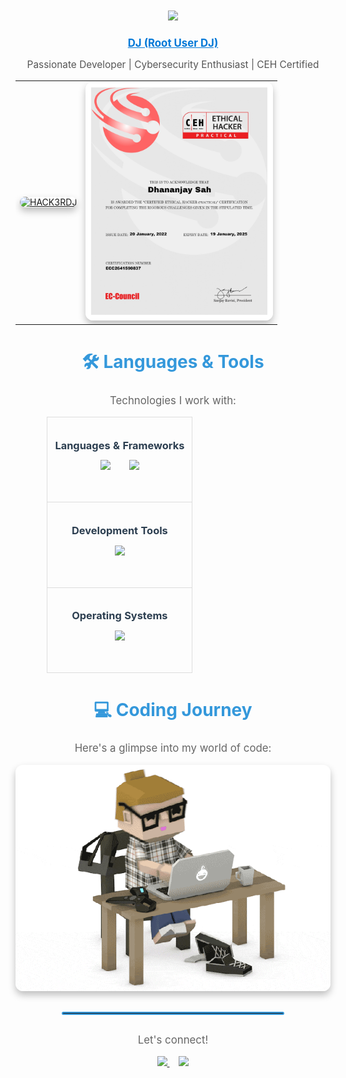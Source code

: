 <div align="center">
  <h1>
    <a href="https://github.com/rootuserdj">
      <img src="https://readme-typing-svg.demolab.com?font=Fira+Code&weight=600&size=28&pause=1000&color=26B13A&center=true&vCenter=true&random=false&width=700&lines=Hello,+World!+I'm+DJ+(Root+User+DJ)" />
    </a>
  </h1>

  <p>
    <a href="https://github.com/rootuserdj" style="font-weight: bold; color: #0078d7; font-size: 1.2em;">DJ (Root User DJ)</a>
  </p>

  <p style="font-size: 1.1em; color: #555;">
    Passionate Developer | Cybersecurity Enthusiast | CEH Certified
  </p>

  <table style="border: none; margin-left: auto; margin-right: auto;">
    <tr>
      <td style="border: none;">
        <a href="https://github.com/rootuserdj">
          <img src="https://github.com/rootuserdj/rootuserdj/blob/master/15667.gif" alt="HACK3RDJ" width="300" style="border-radius: 12px; box-shadow: 0 6px 12px rgba(0, 0, 0, 0.25); transition: transform 0.2s ease-in-out;" onmouseover="this.style.transform='scale(1.05)'" onmouseout="this.style.transform='scale(1)'" />
        </a>
      </td>
      <td style="border: none;">
        <a href="https://github.com/rootuserdj">
          <img src="https://github.com/rootuserdj/rootuserdj/blob/master/ceh.jpg" alt="CEH Certified" width="300" style="border-radius: 12px; box-shadow: 0 6px 12px rgba(0, 0, 0, 0.25); transition: transform 0.2s ease-in-out;" onmouseover="this.style.transform='scale(1.05)'" onmouseout="this.style.transform='scale(1)'" />
        </a>
      </td>
    </tr>
  </table>

  <h2 style="color: #3498db; font-size: 2em; font-weight: bold;">🛠️ Languages & Tools</h2>
  <p style="font-size: 1.2em; color: #666;">Technologies I work with:</p>

  <table style="border-collapse: collapse; margin-left: auto; margin-right: auto; width: 80%; max-width: 600px;">
    <tr>
      <td style="border: 1px solid #ddd; padding: 12px; text-align: center;">
        <h3 style="margin-bottom: 0.5em; color: #2c3e50;">Languages & Frameworks</h3>
        <div style="display: flex; flex-wrap: wrap; justify-content: center; gap: 20px;">
          <img src="https://skillicons.dev/icons?i=python,javascript,c,html,css" style="margin: 5px; height: 50px;" />
          <img src="https://skillicons.dev/icons?i=django,flask,firebase,mongodb,mysql" style="margin: 5px; height: 50px;" />
        </div>
      </td>
    </tr>
    <tr>
      <td style="border: 1px solid #ddd; padding: 12px; text-align: center;">
        <h3 style="margin-bottom: 0.5em; color: #2c3e50;">Development Tools</h3>
        <div style="display: flex; flex-wrap: wrap; justify-content: center; gap: 20px;">
          <img src="https://skillicons.dev/icons?i=vscode,github,git,figma,bootstrap,tailwind" style="margin: 5px; height: 50px;" />
        </div>
      </td>
    </tr>
    <tr>
      <td style="border: 1px solid #ddd; padding: 12px; text-align: center;">
        <h3 style="margin-bottom: 0.5em; color: #2c3e50;">Operating Systems</h3>
        <div style="display: flex; flex-wrap: wrap; justify-content: center; gap: 20px;">
          <img src="https://skillicons.dev/icons?i=windows,windowsserver,linux,ubuntu,kali" style="margin: 5px; height: 50px;" />
        </div>
      </td>
    </tr>
  </table>

  <h2 style="color: #3498db; font-size: 2em; font-weight: bold;">💻 Coding Journey</h2>
  <p style="font-size: 1.2em; color: #666;">Here's a glimpse into my world of code:</p>
  <img alt="Coding" src="https://github.com/rootuserdj/rootuserdj/blob/master/giphy.gif" width="700" style="border-radius: 12px; box-shadow: 0 6px 12px rgba(0, 0, 0, 0.25); transition: transform 0.2s ease-in-out;" onmouseover="this.style.transform='scale(1.03)'" onmouseout="this.style.transform='scale(1)'" />

  <hr style="border: 2px solid #3498db; border-radius: 5px; width: 70%; margin-top: 30px; margin-bottom: 30px;" />

  <p style="font-size: 1.2em; color: #666;">Let's connect!</p>
  <a href="https://www.linkedin.com/in/your-linkedin-profile" style="margin-right: 15px;">
    <img src="https://img.shields.io/badge/LinkedIn-Connect-blue?style=for-the-badge&logo=linkedin&logoColor=white" />
  </a>
  <a href="https://twitter.com/your-twitter-profile">
    <img src="https://img.shields.io/badge/Twitter-Follow-lightblue?style=for-the-badge&logo=twitter&logoColor=white" />
  </a>
</div>
